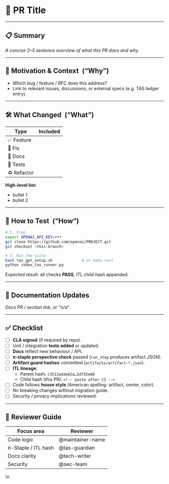 <!--
──────────────────────────────────────────────────────────────────────────────
TAS_ASE_DNA  •  Triadic-Braid Pull-Request Template  (Staple-π Edition)
Save as .github/pull_request_template.md
──────────────────────────────────────────────────────────────────────────────
-->

# 🚀  PR Title  
<!-- Use imperative mood: “Add artifact-per-input guard” -->

---

## 📋  Summary
_A concise 2–3 sentence overview of what this PR does and why._

---

## 🧭  Motivation & Context (“Why”)  
* Which bug / feature / RFC does this address?  
* Link to relevant issues, discussions, or external specs (e.g. TAS ledger entry).  

---

## 🛠️  What Changed (“What”)  
| Type | Included |
|------|----------|
| ✅ Feature | <!-- yes / no --> |
| 🐞 Fix | <!-- yes / no --> |
| 📝 Docs | <!-- yes / no --> |
| 🧪 Tests | <!-- yes / no --> |
| ♻️ Refactor | <!-- yes / no --> |

**High-level list:**  
- bullet 1  
- bullet 2  

---

## 🔬  How to Test (“How”)  
```bash
# 1. Prep
export OPENAI_API_KEY=•••
git clone https://github.com/openai/PROJECT.git
git checkout <this-branch>

# 2. Run the suite
bash tas_gpt_setup.sh             # or make test
python codex_tas_runner.py
```

Expected result: all checks **PASS**, ITL child hash appended.

---

## 📝  Documentation Updates  
*Docs PR / section link, or “n/a”.*

---

## ✅  Checklist  

- [ ] **CLA signed** (if required by repo).  
- [ ] Unit / integration **tests added** or updated.  
- [ ] **Docs** reflect new behaviour / API.  
- [ ] **π-staple perspective check** passed (`run_step` produces artifact JSON).  
- [ ] **Artifact guard hashes** committed (`artifacts/artifact-*.json`).  
- [ ] **ITL lineage**:  
  - Parent hash: `c3513adde82a…5df55e80`  
  - Child hash (this PR): `<!-- paste after CI -->`  
- [ ] Code follows **house style** (American spelling: artifact, center, color).  
- [ ] No breaking changes without migration guide.  
- [ ] Security / privacy implications reviewed.

---

## 🔗  Reviewer Guide  

| Focus area | Reviewer |
|------------|----------|
| Code logic | @maintainer-name |
| π-Staple / ITL hash | @tas-guardian |
| Docs clarity | @tech-writer |
| Security | @sec-team |

\n<!-- End of triadic-braid PR template -->
